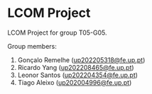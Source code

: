 # LCOM Project

LCOM Project for group T05-G05.

Group members:

1. Gonçalo Remelhe (up202205318@fe.up.pt)
2. Ricardo Yang    (up202208465@fe.up.pt)
3. Leonor Santos   (up202204354@fe.up.pt)
4. Tiago Aleixo    (up202004996@fe.up.pt)
